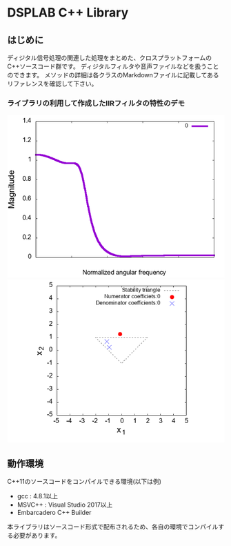 # DSPLAB C++ Library

## はじめに

ディジタル信号処理の関連した処理をまとめた、クロスプラットフォームのC++ソースコード群です。
ディジタルフィルタや音声ファイルなどを扱うことのできます。
メソッドの詳細は各クラスのMarkdownファイルに記載してあるリファレンスを確認して下さい。

### ライブラリの利用して作成したIIRフィルタの特性のデモ
![./fig/frequency_response](./fig/frequency_response.gif)
![./fig/coefficients](./fig/coef.gif)

## 動作環境

C++11のソースコードをコンパイルできる環境(以下は例)

- gcc : 4.8.1以上
- MSVC++ : Visual Studio 2017以上
- Embarcadero C++ Builder 

本ライブラリはソースコード形式で配布されるため、各自の環境でコンパイルする必要があります。
